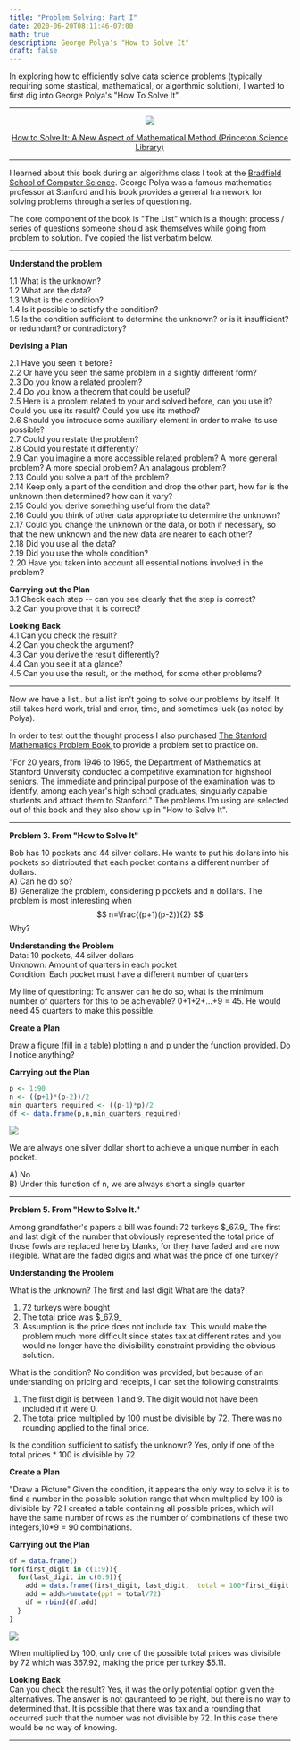 ```yaml
---
title: "Problem Solving: Part I"
date: 2020-06-20T08:11:46-07:00
math: true
description: George Polya's "How to Solve It"
draft: false
---
```



In exploring how to efficiently solve data science problems (typically requiring some stastical, mathematical, or algorthmic solution), I wanted to first dig into George Polya's "How To Solve It".

***

<p align="center">
<a target="_blank"  href="https://www.amazon.com/gp/product/069116407X/ref=as_li_tl?ie=UTF8&camp=1789&creative=9325&creativeASIN=069116407X&linkCode=as2&tag=willjburton-20&linkId=7bd598715e98cd6e3def63f9f960894e"><img border="0" src="//ws-na.amazon-adsystem.com/widgets/q?_encoding=UTF8&MarketPlace=US&ASIN=069116407X&ServiceVersion=20070822&ID=AsinImage&WS=1&Format=_SL250_&tag=willjburton-20" ></a><img src="//ir-na.amazon-adsystem.com/e/ir?t=willjburton-20&l=am2&o=1&a=069116407X" width="1" height="1" border="0" alt="" style="border:none !important; margin:0px !important;" />
</p>

<p align="center">
<a target="_blank" href="https://www.amazon.com/gp/product/069116407X/ref=as_li_tl?ie=UTF8&camp=1789&creative=9325&creativeASIN=069116407X&linkCode=as2&tag=willjburton-20&linkId=5c3c5c2420e56c3fead6b709708c0b46">How to Solve It: A New Aspect of Mathematical Method (Princeton Science Library)</a><img src="//ir-na.amazon-adsystem.com/e/ir?t=willjburton-20&l=am2&o=1&a=069116407X" width="1" height="1" border="0" alt="" style="border:none !important; margin:0px !important;" />
</p>

***

I learned about this book during an algorithms class I took at the [Bradfield School of Computer Science](https://bradfieldcs.com/). George Polya was a famous mathematics professor at Stanford and his book provides a general framework for solving problems through a series of questioning. 

The core component of the book is "The List" which is a thought process / series of questions someone should ask themselves while going from problem to solution. I've copied the list verbatim below. 


*** 

**Understand the problem**

1.1 What is the unknown?   
1.2 What are the data?   
1.3 What is the condition?  
1.4 Is it possible to satisfy the condition?  
1.5 Is the condition sufficient to determine the unknown? or is it insufficient? or redundant? or contradictory?  

**Devising a Plan**

2.1 Have you seen it before?  
2.2 Or have you seen the same problem in a slightly different form?  
2.3 Do you know a related problem?  
2.4 Do you know a theorem that could be useful?  
2.5 Here is a problem related to your and solved before, can you use it? Could you use its result?  Could you use its method?  
2.6 Should you introduce some auxiliary element in order to make its use possible?  
2.7 Could you restate the problem?  
2.8 Could you restate it differently?  
2.9 Can you imagine a more accessible related problem? A more general problem? A more special problem? An analagous problem?  
2.13 Could you solve a part of the problem?  
2.14 Keep only a part of the condition and drop the other part, how far is the unknown then determined?  how can it vary?  
2.15 Could you derive something useful from the data?  
2.16 Could you think of other data appropriate to determine the unknown?  
2.17 Could you change the unknown or the data, or both if necessary, so that the new unknown and the new data are nearer to each other?  
2.18 Did you use all the data?  
2.19 Did you use the whole condition?  
2.20 Have you taken into account all essential notions involved in the problem?  

**Carrying out the Plan**  
3.1 Check each step -- can you see clearly that the step is correct?  
3.2 Can you prove that it is correct?  

**Looking Back**  
4.1 Can you check the result?  
4.2 Can you check the argument?  
4.3 Can you derive the result differently?  
4.4 Can you see it at a glance?  
4.5 Can you use the result, or the method, for some other problems?  

*** 


Now we have a list.. but a list isn't going to solve our problems by itself. It still takes hard work, trial and error, time, and sometimes luck (as noted by Polya).

In order to test out the thought process I also purchased <a target="_blank" href="https://www.amazon.com/gp/product/B00CWR50OU/ref=as_li_tl?ie=UTF8&camp=1789&creative=9325&creativeASIN=B00CWR50OU&linkCode=as2&tag=willjburton-20&linkId=ff98e16a7a3d72c202ae065dbf5d160e">The Stanford Mathematics Problem Book </a><img src="//ir-na.amazon-adsystem.com/e/ir?t=willjburton-20&l=am2&o=1&a=B00CWR50OU" width="1" height="1" border="0" alt="" style="border:none !important; margin:0px !important;" />to provide a problem set to practice on.

"For 20 years, from 1946 to 1965, the Department of Mathematics at Stanford University conducted a competitive examination for highshool seniors. The immediate and principal purpose of the examination was to identify, among each year's high school graduates, singularly capable students and attract them to Stanford." The problems I'm using are selected out of this book and they also show up in "How to Solve It".


***

**Problem 3. From "How to Solve It"**

Bob has 10 pockets and 44 silver dollars. He wants to put his dollars into his pockets so distributed that each pocket contains a different number of dollars.  
A) Can he do so?  
B) Generalize the problem, considering p pockets and n dolllars. The problem is most interesting when $$ n=\frac{(p+1)(p-2)}{2} $$
Why?


**Understanding the Problem**  
Data: 10 pockets, 44 silver dollars  
Unknown: Amount of quarters in each pocket  
Condition: Each pocket must have a different number of quarters  

My line of questioning:
To answer can he do so, what is the minimum number of quarters for this to be achievable?
0+1+2+...+9 = 45.  He would need 45 quarters to make this possible.

**Create a Plan**

Draw a figure (fill in a table) plotting n and p under the function provided. Do I notice anything?   

**Carrying out the Plan**

```r
p <- 1:90
n <- ((p+1)*(p-2))/2
min_quarters_required <- ((p-1)*p)/2
df <- data.frame(p,n,min_quarters_required)
```

![](images/silver_dollars_table.png)


We are always one silver dollar short to achieve a unique number in each pocket.


A) No <br>
B) Under this function of n, we are always short a single quarter


***

**Problem 5. From "How to Solve It."**

Among grandfather's papers a bill was found:
72 turkeys $\_67.9\_ 
The first and last digit of the number that obviously represented the total price of those fowls are replaced here by blanks, for they have faded and are now illegible. 
What are the faded digits and what was the price of one turkey?


**Understanding the Problem**

What is the unknown? The first and last digit
What are the data? 
1. 72 turkeys were bought  
2. The total price was $\_67.9\_  
3. Assumption is the price does not include tax. This would make the problem much more difficult since states tax at different rates and you would no longer have the divisibility constraint providing the obvious solution.  

What is the condition? No condition was provided, but because of an understanding on pricing and receipts, I can set the following constraints:  
1. The first digit is between 1 and 9.  The digit would not have been included if it were 0.  
2. The total price multiplied by 100 must be divisible by 72. There was no rounding applied to the final price.  

Is the condition sufficient to satisfy the unknown?
Yes, only if one of the total prices * 100 is divisible by 72


**Create a Plan**

"Draw a Picture" 
Given the condition, it appears the only way to solve it is to find a number in the possible solution range that when multiplied by 100 is divisible by 72 I created a table containing all possible prices, which will have the same number of rows as the number of combinations of these two integers,10*9 = 90 combinations.

**Carrying out the Plan**

```r
df = data.frame()
for(first_digit in c(1:9)){
  for(last_digit in c(0:9)){
    add = data.frame(first_digit, last_digit,  total = 100*first_digit + 67.90 + last_digit/100)
    add = add%>%mutate(ppt = total/72)
    df = rbind(df,add)
  }
}
```

![](images/price_per_turkey.png)


When multiplied by 100, only one of the possible total prices was divisible by 72 which was 367.92, making the price per turkey $5.11.

**Looking Back**  
Can you check the result? Yes, it was the only potential option given the alternatives. 
The answer is not gauranteed to be right, but there is no way to determined that. It is possible that there was tax and a rounding that occurred such that 
the number was not divisible by 72. In this case there would be no way of knowing.


***






